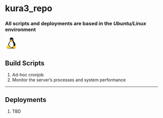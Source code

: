 # kura3_repo

### All scripts and deployments are based in the *Ubuntu/Linux* environment

<p align="left"> <a href="https://www.linux.org/" target="_blank" rel="noreferrer"> <img src="https://raw.githubusercontent.com/devicons/devicon/master/icons/linux/linux-original.svg" alt="linux" width="40" height="40"/> </a> </p>

## Build Scripts
1. Ad-hoc cronjob
2. Monitor the server’s processes and system performance

***

## Deployments
1. TBD
